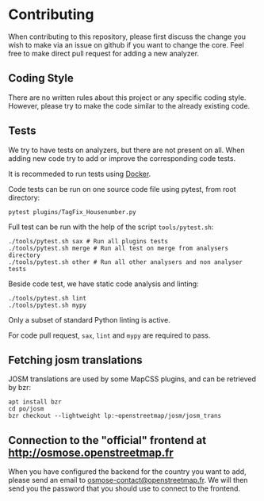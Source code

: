 # Contributing

When contributing to this repository, please first discuss the change you
wish to make via an issue on github if you want to change the core. Feel
free to make direct pull request for adding a new analyzer.

## Coding Style

There are no written rules about this project or any specific coding style.
However, please try to make the code similar to the already existing code.

## Tests

We try to have tests on analyzers, but there are not present on all. When
adding new code try to add or improve the corresponding code tests.

It is recommeded to run tests using [Docker](docker/README.md).

Code tests can be run on one source code file using pytest, from root
directory:
```
pytest plugins/TagFix_Housenumber.py
```

Full test can be run with the help of the script `tools/pytest.sh`:
```
./tools/pytest.sh sax # Run all plugins tests
./tools/pytest.sh merge # Run all test on merge from analysers directory
./tools/pytest.sh other # Run all other analysers and non analyser tests
```

Beside code test, we have static code analysis and linting:
```
./tools/pytest.sh lint
./tools/pytest.sh mypy
```
Only a subset of standard Python linting is active.

For code pull request, `sax`, `lint` and `mypy` are required to pass.

## Fetching josm translations

JOSM translations are used by some MapCSS plugins, and can be retrieved by bzr:
```
apt install bzr
cd po/josm
bzr checkout --lightweight lp:~openstreetmap/josm/josm_trans
```

## Connection to the "official" frontend at http://osmose.openstreetmap.fr

When you have configured the backend for the country you want to add, please
send an email to osmose-contact@openstreetmap.fr. We will then send you the
password that you should use to connect to the frontend.
